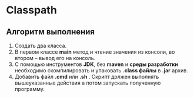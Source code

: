 # Classpath

## Алгоритм выполнения

1.	Создать два класса.
2.	В первом классе __main__ метод и чтение значения из консоли, во втором – вывод его на консоль.
3.	С помощью инструментов __JDK__, без __maven__ и __среды разработки__ необходимо скомпилировать и упаковать __.class файлы__ в __.jar__ архив.
4.	Добавить файл __.cmd__ или __.sh__ . Скрипт должен выполнять вышеуказанные действия а потом запускать полученную программу.


